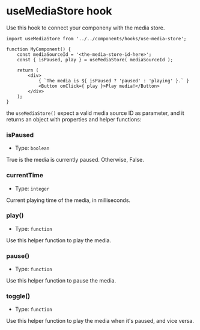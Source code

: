useMediaStore hook
==================

Use this hook to connect your componeny with the media store.

```es6
import useMediaStore from '../../components/hooks/use-media-store';

function MyComponent() {
	const mediaSourceId = '<the-media-store-id-here>';
	const { isPaused, play } = useMediaStore( mediaSourceId );

	return (
		<div>
			{ `The media is ${ isPaused ? 'paused' : 'playing' }.` }
			<Button onClick={ play }>Play media!</Button>
		</div>
	);
}
```

the `useMediaStore()` expect a valid media source ID as parameter, and it returns an object with properties and helper functions:

### isPaused

-   Type: `boolean`

True is the media is currently paused. Otherwise, False.

### currentTime

-   Type: `integer`

Current playing time of the media, in milliseconds.

### play()

-   Type: `function`

Use this helper function to play the media.

### pause()

-   Type: `function`

Use this helper function to pause the media.

### toggle()

-   Type: `function`

Use this helper function to play the media when it's paused, and vice versa.
